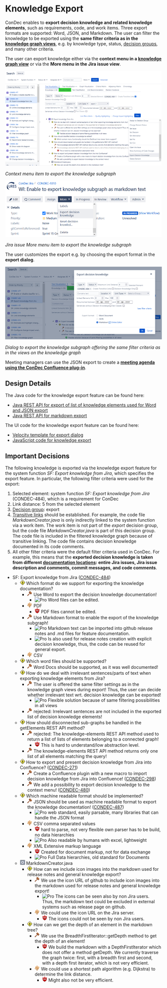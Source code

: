# Knowledge Export

ConDec enables to **export decision knowledge and related knowledge elements**, such as requirements, code, and work items.
Three export formats are supported: Word, JSON, and Markdown.
The user can filter the knowledge to be exported using the **same filter criteria 
as in the [knowledge graph views](knowledge-visualization.md)**, e.g. by knowledge type, status, [decision groups](decision-grouping.md), and many other criteria.

The user can export knowledge either via the **context menu in a [knowledge graph view](knowledge-visualization.md)** or
via the **More menu in the Jira issue view**.

![Context menu item to export the knowledge subgraph](../screenshots/export_context_menu.png)

*Context menu item to export the knowledge subgraph*

![Jira issue *More* menu item to export the knowledge subgraph](../screenshots/export_more_menu.png)

*Jira issue *More* menu item to export the knowledge subgraph*

The user customizes the export e.g. by choosing the export format in the **export dialog**.

![Dialog to export the knowledge subgraph](../screenshots/export_dialog.png)

*Dialog to export the knowledge subgraph offering the same filter criteria as in the views on the knowledge graph*

Meeting managers can use the JSON export to create a 
**[meeting agenda using the ConDec Confluence plug-in](https://github.com/cures-hub/cures-condec-confluence)**.

## Design Details
The Java code for the knowledge export feature can be found here:

- [Java REST API for export of list of knowledge elements used for Word and JSON export](../../src/main/java/de/uhd/ifi/se/decision/management/jira/rest/KnowledgeRest.java)
- [Java REST API for markdown export](../../src/main/java/de/uhd/ifi/se/decision/management/jira/rest/ViewRest.java)

The UI code for the knowledge export feature can be found here:

- [Velocity template for export dialog](../../src/main/resources/templates/dialogs/exportDialog.vm)
- [JavaScript code for knowledge export](../../src/main/resources/js/condec.export.js)

## Important Decisions
The following knowledge is exported via the knowledge export feature for the system function *SF: Export knowledge from Jira*, which specifies the export feature.
In particular, the following filter criteria were used for the export:

1) Selected element: system function *SF: Export knowledge from Jira* (CONDEC-484), which is a requirement for ConDec
2) Link distance: 5 from the selected element
3) [Decision group](decision-grouping.md): export
4) [Transitive links](knowledge-visualization.md) should be established. 
For example, the code file *MarkdownCreator.java* is only indirectly linked to the system function via a work item. 
The work item is not part of the *export* decision group, but the code file *MarkdownCreator.java* is part of this decision group.
The code file is included in the filtered knowledge graph because of transitive linking.
The code file contains decision knowledge documented in its code comments.
5) All other filter criteria were the default filter criteria used in ConDec.
For example, this means that the **exported decision knowledge is taken from different [documentation locations](documentation.md): entire Jira issues, 
Jira issue description and comments, commit messages, and code comments**.

- SF: Export knowledge from Jira ([CONDEC-484](https://jira-se.ifi.uni-heidelberg.de/browse/CONDEC-484))
	- ![Issue](https://raw.githubusercontent.com/cures-hub/cures-condec-jira/master/src/main/resources/images/issue.png) Which format do we support for exporting the knowledge documentation?
		- ![Decision](https://raw.githubusercontent.com/cures-hub/cures-condec-jira/master/src/main/resources/images/decision.png) Use Word to export the decision knowledge documentation!
			- ![Pro](https://raw.githubusercontent.com/cures-hub/cures-condec-jira/master/src/main/resources/images/argument_pro.png) Word files can be edited.
		- ![Alternative](https://raw.githubusercontent.com/cures-hub/cures-condec-jira/master/src/main/resources/images/alternative.png) PDF
			- ![Con](https://raw.githubusercontent.com/cures-hub/cures-condec-jira/master/src/main/resources/images/argument_con.png) PDF files cannot be edited.
		- ![Decision](https://raw.githubusercontent.com/cures-hub/cures-condec-jira/master/src/main/resources/images/decision.png) Use Markdown format to enable the export of the knowledge subgraph!
			- ![Pro](https://raw.githubusercontent.com/cures-hub/cures-condec-jira/master/src/main/resources/images/argument_pro.png) Markdown text can be imported into github release notes and .md files for feature documentation.
			- ![Pro](https://raw.githubusercontent.com/cures-hub/cures-condec-jira/master/src/main/resources/images/argument_pro.png) Is also used for release notes creation with explicit decision knowledge, thus, the code can be reused for general export.
		- ![Alternative](https://raw.githubusercontent.com/cures-hub/cures-condec-jira/master/src/main/resources/images/alternative.png) CSV
	- ![Issue](https://raw.githubusercontent.com/cures-hub/cures-condec-jira/master/src/main/resources/images/issue.png) Which word files should be supported?
		- ![Decision](https://raw.githubusercontent.com/cures-hub/cures-condec-jira/master/src/main/resources/images/decision.png) Word Docs should be supported, as it was well documented!
	- ![Issue](https://raw.githubusercontent.com/cures-hub/cures-condec-jira/master/src/main/resources/images/issue.png) How do we deal with irrelevant sentences/parts of text when exporting knowledge elements from Jira?
		- ![Decision](https://raw.githubusercontent.com/cures-hub/cures-condec-jira/master/src/main/resources/images/decision.png) The user is offered the same filter settings as in the knowledge graph views during export! Thus, the user can decide whether irrelevant text wrt. decision knowledge can be exported!
			- ![Pro](https://raw.githubusercontent.com/cures-hub/cures-condec-jira/master/src/main/resources/images/argument_pro.png) Flexible solution because of same filtering possibilities in all views
		- ![Decision](https://raw.githubusercontent.com/cures-hub/cures-condec-jira/master/src/main/resources/images/decision.png) rejected: Irrelevant sentences are not included in the exported list of decision knowledge elements!
	- ![Issue](https://raw.githubusercontent.com/cures-hub/cures-condec-jira/master/src/main/resources/images/issue.png) How should disconnected sub-graphs be handled in the getElements REST API method?
		- ![Decision](https://raw.githubusercontent.com/cures-hub/cures-condec-jira/master/src/main/resources/images/decision.png) rejected: The knowledge-elements REST API method used to return a list of lists of elements belonging to a connected graph!
			- ![Con](https://raw.githubusercontent.com/cures-hub/cures-condec-jira/master/src/main/resources/images/argument_con.png) This is hard to understand/low abstraction level.
		- ![Decision](https://raw.githubusercontent.com/cures-hub/cures-condec-jira/master/src/main/resources/images/decision.png) The knowledge-elements REST API method returns only one list of all elements matching the query!
	- ![Issue](https://raw.githubusercontent.com/cures-hub/cures-condec-jira/master/src/main/resources/images/issue.png) How to export and present decision knowledge from Jira into Confluence? ([CONDEC-271](https://jira-se.ifi.uni-heidelberg.de/browse/CONDEC-271))
		- ![Decision](https://raw.githubusercontent.com/cures-hub/cures-condec-jira/master/src/main/resources/images/decision.png) Create a Confluence plugin with a new macro to import decision knowledge from Jira into Confluence! ([CONDEC-298](https://jira-se.ifi.uni-heidelberg.de/browse/CONDEC-298))
		- ![Decision](https://raw.githubusercontent.com/cures-hub/cures-condec-jira/master/src/main/resources/images/decision.png) We add a possibility to export decision knowledge to the context menu! ([CONDEC-480](https://jira-se.ifi.uni-heidelberg.de/browse/CONDEC-480))
	- ![Issue](https://raw.githubusercontent.com/cures-hub/cures-condec-jira/master/src/main/resources/images/issue.png) Which machine readable format should be implemented?
		- ![Decision](https://raw.githubusercontent.com/cures-hub/cures-condec-jira/master/src/main/resources/images/decision.png) JSON should be used as machine readable format to export the knowledge documentation! ([CONDEC-487](https://jira-se.ifi.uni-heidelberg.de/browse/CONDEC-487))
			- ![Pro](https://raw.githubusercontent.com/cures-hub/cures-condec-jira/master/src/main/resources/images/argument_pro.png) web standard, easily parsable, many libraries that can handle the JSON format
		- ![Alternative](https://raw.githubusercontent.com/cures-hub/cures-condec-jira/master/src/main/resources/images/alternative.png) CSV comma separated values
			- ![Con](https://raw.githubusercontent.com/cures-hub/cures-condec-jira/master/src/main/resources/images/argument_con.png) hard to parse, not very flexible own parser has to be build, no data hierarchies
			- ![Pro](https://raw.githubusercontent.com/cures-hub/cures-condec-jira/master/src/main/resources/images/argument_pro.png) Also readable by humans with excel, lightweight
		- ![Alternative](https://raw.githubusercontent.com/cures-hub/cures-condec-jira/master/src/main/resources/images/alternative.png) XML Extensive markup language
			- ![Con](https://raw.githubusercontent.com/cures-hub/cures-condec-jira/master/src/main/resources/images/argument_con.png) Created for document markup, not for data exchange
			- ![Pro](https://raw.githubusercontent.com/cures-hub/cures-condec-jira/master/src/main/resources/images/argument_pro.png) Full Data hierarchies, old standard for Documents
	- ![Code](https://raw.githubusercontent.com/cures-hub/cures-condec-jira/master/src/main/resources/images/code.png) MarkdownCreator.java
		- ![Issue](https://raw.githubusercontent.com/cures-hub/cures-condec-jira/master/src/main/resources/images/issue.png) How can we include icon images into the markdown used for release notes and general knowledge export?
			- ![Decision](https://raw.githubusercontent.com/cures-hub/cures-condec-jira/master/src/main/resources/images/decision.png) We use the icon URL of github to include icon images into the markdown used for release notes and general knowledge export!
				- ![Pro](https://raw.githubusercontent.com/cures-hub/cures-condec-jira/master/src/main/resources/images/argument_pro.png) The icons can be seen also by non Jira users. Thus, the markdown text could be excluded in external systems such as release page on github.
			- ![Alternative](https://raw.githubusercontent.com/cures-hub/cures-condec-jira/master/src/main/resources/images/alternative.png) We could use the icon URL on the Jira server.
				- ![Con](https://raw.githubusercontent.com/cures-hub/cures-condec-jira/master/src/main/resources/images/argument_con.png) The icons could not be seen by non Jira users.
		- ![Issue](https://raw.githubusercontent.com/cures-hub/cures-condec-jira/master/src/main/resources/images/issue.png) How can we get the depth of an element in the markdown tree?
			- ![Decision](https://raw.githubusercontent.com/cures-hub/cures-condec-jira/master/src/main/resources/images/decision.png) We use the BreadthFirstIterator::getDepth method to get the depth of an element!
				- ![Con](https://raw.githubusercontent.com/cures-hub/cures-condec-jira/master/src/main/resources/images/argument_con.png) We build the markdown with a DepthFirstIterator which does not offer a method getDepth. We currently traverse the graph twice: first, with a breadth first and second, with a depth first iterator, which is not very efficient.
			- ![Alternative](https://raw.githubusercontent.com/cures-hub/cures-condec-jira/master/src/main/resources/images/alternative.png) We could use a shortest path algorithm (e.g. Dijkstra) to determine the link distance.
				- ![Con](https://raw.githubusercontent.com/cures-hub/cures-condec-jira/master/src/main/resources/images/argument_con.png) Might also not be very efficient.